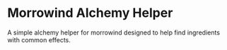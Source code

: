 # Morrowind Alchemy Helper

A simple alchemy helper for morrowind designed to help find ingredients with common effects.
